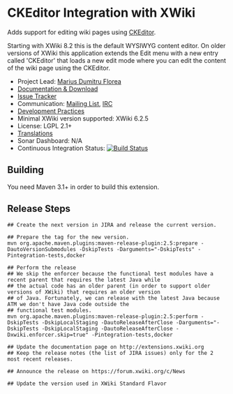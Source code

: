 # CKEditor Integration with XWiki

Adds support for editing wiki pages using [CKEditor](http://ckeditor.com/).

Starting with XWiki 8.2 this is the default WYSIWYG content editor. On older versions of XWiki this application extends the Edit menu with a new entry called 'CKEditor' that loads a new edit mode where you can edit the content of the wiki page using the CKEditor.

* Project Lead: [Marius Dumitru Florea](http://www.xwiki.org/xwiki/bin/view/XWiki/mflorea)
* [Documentation & Download](http://extensions.xwiki.org/xwiki/bin/view/Extension/CKEditor+Integration)
* [Issue Tracker](http://jira.xwiki.org/browse/CKEDITOR)
* Communication: [Mailing List](http://dev.xwiki.org/xwiki/bin/view/Community/MailingLists), [IRC]( http://dev.xwiki.org/xwiki/bin/view/Community/IRC)
* [Development Practices](http://dev.xwiki.org)
* Minimal XWiki version supported: XWiki 6.2.5
* License: LGPL 2.1+
* [Translations](http://l10n.xwiki.org/xwiki/bin/view/Contrib/CKEditorIntegration)
* Sonar Dashboard: N/A
* Continuous Integration Status: [![Build Status](http://ci.xwiki.org/job/XWiki%20Contrib/job/application-ckeditor/job/master/badge/icon)](http://ci.xwiki.org/view/Contrib/job/XWiki%20Contrib/job/application-ckeditor/job/master/)

## Building

You need Maven 3.1+ in order to build this extension.

## Release Steps

    ## Create the next version in JIRA and release the current version.

    ## Prepare the tag for the new version.
    mvn org.apache.maven.plugins:maven-release-plugin:2.5:prepare -DautoVersionSubmodules -DskipTests -Darguments="-DskipTests" -Pintegration-tests,docker

    ## Perform the release
    ## We skip the enforcer because the functional test modules have a recent parent that requires the latest Java while
    ## the actual code has an older parent (in order to support older versions of XWiki) that requires an older version
    ## of Java. Fortunately, we can release with the latest Java because ATM we don't have Java code outside the
    ## functional test modules.
    mvn org.apache.maven.plugins:maven-release-plugin:2.5:perform -DskipTests -DskipLocalStaging -DautoReleaseAfterClose -Darguments="-DskipTests -DskipLocalStaging -DautoReleaseAfterClose -Dxwiki.enforcer.skip=true" -Pintegration-tests,docker

    ## Update the documentation page on http://extensions.xwiki.org
    ## Keep the release notes (the list of JIRA issues) only for the 2 most recent releases.

    ## Announce the release on https://forum.xwiki.org/c/News

    ## Update the version used in XWiki Standard Flavor
